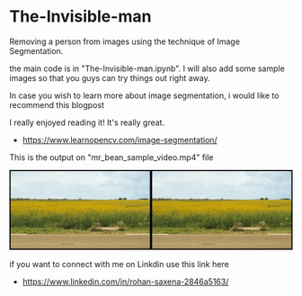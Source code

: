 # The-Invisible-man

Removing a person from images using the technique of Image Segmentation.

the main code is in "The-Invisible-man.ipynb".
I will also add some sample images so that you guys can try things out right away.

In case you wish to learn more about image segmentation, i would like to recommend this blogpost

I really enjoyed reading it! It's really great.

- https://www.learnopencv.com/image-segmentation/


This is the output on "mr_bean_sample_video.mp4" file

![](output.gif)



if you want to connect with me on Linkdin use this link here

- https://www.linkedin.com/in/rohan-saxena-2846a5163/
